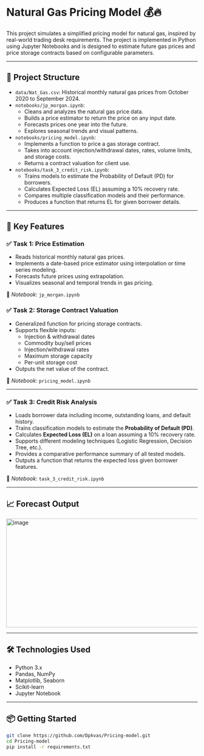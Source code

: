 # Natural Gas Pricing Model 💰🔥

This project simulates a simplified pricing model for natural gas, inspired by real-world trading desk requirements. The project is implemented in Python using Jupyter Notebooks and is designed to estimate future gas prices and price storage contracts based on configurable parameters.

---

## 📁 Project Structure

- `data/Nat_Gas.csv`: Historical monthly natural gas prices from October 2020 to September 2024.
- `notebooks/jp_morgan.ipynb`: 
  - Cleans and analyzes the natural gas price data.
  - Builds a price estimator to return the price on any input date.
  - Forecasts prices one year into the future.
  - Explores seasonal trends and visual patterns.
- `notebooks/pricing_model.ipynb`:
  - Implements a function to price a gas storage contract.
  - Takes into account injection/withdrawal dates, rates, volume limits, and storage costs.
  - Returns a contract valuation for client use.
- `notebooks/task_3_credit_risk.ipynb`:
  - Trains models to estimate the Probability of Default (PD) for borrowers.
  - Calculates Expected Loss (EL) assuming a 10% recovery rate.
  - Compares multiple classification models and their performance.
  - Produces a function that returns EL for given borrower details.
---

## 📌 Key Features

### ✅ Task 1: Price Estimation

- Reads historical monthly natural gas prices.
- Implements a date-based price estimator using interpolation or time series modeling.
- Forecasts future prices using extrapolation.
- Visualizes seasonal and temporal trends in gas pricing.

📌 *Notebook*: `jp_morgan.ipynb`

### ✅ Task 2: Storage Contract Valuation

- Generalized function for pricing storage contracts.
- Supports flexible inputs:
  - Injection & withdrawal dates
  - Commodity buy/sell prices
  - Injection/withdrawal rates
  - Maximum storage capacity
  - Per-unit storage cost
- Outputs the net value of the contract.

📌 *Notebook*: `pricing_model.ipynb`

---
### ✅ Task 3: Credit Risk Analysis

- Loads borrower data including income, outstanding loans, and default history.
- Trains classification models to estimate the **Probability of Default (PD)**.
- Calculates **Expected Loss (EL)** on a loan assuming a 10% recovery rate.
- Supports different modeling techniques (Logistic Regression, Decision Tree, etc.).
- Provides a comparative performance summary of all tested models.
- Outputs a function that returns the expected loss given borrower features.

📌 *Notebook*: `task_3_credit_risk.ipynb`

---

## 📈 Forecast Output

<img width="581" height="287" alt="image" src="https://github.com/user-attachments/assets/4c39273c-f376-4546-b8f2-4ac9e17fd48e" />


---

## 🛠️ Technologies Used

- Python 3.x
- Pandas, NumPy
- Matplotlib, Seaborn
- Scikit-learn
- Jupyter Notebook

---

## 📦 Getting Started

```bash
git clone https://github.com/Dpkvas/Pricing-model.git
cd Pricing-model
pip install -r requirements.txt

